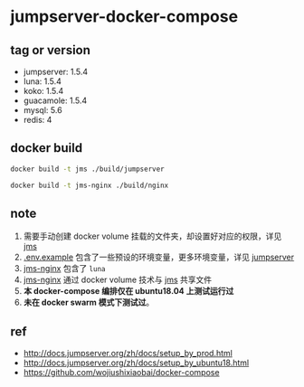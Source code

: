 # jumpserver-docker-compose

## tag or version

- jumpserver: 1.5.4
- luna: 1.5.4
- koko: 1.5.4
- guacamole: 1.5.4
- mysql: 5.6
- redis: 4

## docker build

```bash
docker build -t jms ./build/jumpserver

docker build -t jms-nginx ./build/nginx
```

## note

1. 需要手动创建 docker volume 挂载的文件夹，却设置好对应的权限，详见 [jms](build/jumpserver)
2. [.env.example](.env.example) 包含了一些预设的环境变量，更多环境变量，详见 [jumpserver](build/jumpserver)
3. [jms-nginx](build/nginx) 包含了 `luna`
4. [jms-nginx](build/nginx) 通过 docker volume 技术与 [jms](build/jumpserver) 共享文件
5. **本 docker-compose 编排仅在 ubuntu18.04 上测试运行过**
6. **未在 docker swarm 模式下测试过**。

## ref

- http://docs.jumpserver.org/zh/docs/setup_by_prod.html
- http://docs.jumpserver.org/zh/docs/setup_by_ubuntu18.html
- https://github.com/wojiushixiaobai/docker-compose
